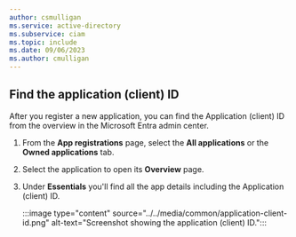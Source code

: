 ```yaml
---
author: csmulligan
ms.service: active-directory
ms.subservice: ciam
ms.topic: include
ms.date: 09/06/2023
ms.author: cmulligan
---
```


## Find the application (client) ID

After you register a new application, you can find the Application (client) ID from the overview in the Microsoft Entra admin center. 

1. From the **App registrations** page, select the **All applications** or the **Owned applications** tab.
1. Select the application to open its **Overview** page. 
1. Under **Essentials** you'll find all the app details including the Application (client) ID.

    :::image type="content" source="../../media/common/application-client-id.png" alt-text="Screenshot showing the application (client) ID.":::